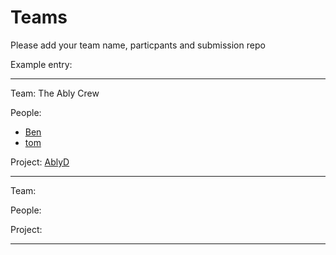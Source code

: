 # Teams

Please add your team name, particpants and submission repo

Example entry:

---

Team: The Ably Crew

People:
* [Ben](https://github.com/Ugbot)
* [tom](https://github.com/tomczoink)

Project:
[AblyD](https://github.com/ably-labs/AblyD)

---

Team:

People:

Project:

---
